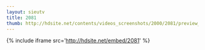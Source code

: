 ```yaml
---
layout: sieutv
title: 2081
thumb: http://hdsite.net/contents/videos_screenshots/2000/2081/preview_360p.mp4.jpg
---
```

{% include iframe src='http://hdsite.net/embed/2081' %}
 

